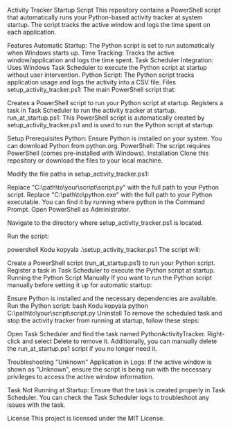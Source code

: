 Activity Tracker Startup Script
This repository contains a PowerShell script that automatically runs your Python-based activity tracker at system startup. The script tracks the active window and logs the time spent on each application.

Features
Automatic Startup: The Python script is set to run automatically when Windows starts up.
Time Tracking: Tracks the active window/application and logs the time spent.
Task Scheduler Integration: Uses Windows Task Scheduler to execute the Python script at startup without user intervention.
Python Script: The Python script tracks application usage and logs the activity into a CSV file.
Files
setup_activity_tracker.ps1: The main PowerShell script that:

Creates a PowerShell script to run your Python script at startup.
Registers a task in Task Scheduler to run the activity tracker at startup.
run_at_startup.ps1: This PowerShell script is automatically created by setup_activity_tracker.ps1 and is used to run the Python script at startup.

Setup
Prerequisites
Python: Ensure Python is installed on your system. You can download Python from python.org.
PowerShell: The script requires PowerShell (comes pre-installed with Windows).
Installation
Clone this repository or download the files to your local machine.

Modify the file paths in setup_activity_tracker.ps1:

Replace "C:\path\to\your\script\script.py" with the full path to your Python script.
Replace "C:\path\to\python.exe" with the full path to your Python executable. You can find it by running where python in the Command Prompt.
Open PowerShell as Administrator.

Navigate to the directory where setup_activity_tracker.ps1 is located.

Run the script:

powershell
Kodu kopyala
.\setup_activity_tracker.ps1
The script will:

Create a PowerShell script (run_at_startup.ps1) to run your Python script.
Register a task in Task Scheduler to execute the Python script at startup.
Running the Python Script Manually
If you want to run the Python script manually before setting it up for automatic startup:

Ensure Python is installed and the necessary dependencies are available.
Run the Python script:
bash
Kodu kopyala
python C:\path\to\your\script\script.py
Uninstall
To remove the scheduled task and stop the activity tracker from running at startup, follow these steps:

Open Task Scheduler and find the task named PythonActivityTracker.
Right-click and select Delete to remove it.
Additionally, you can manually delete the run_at_startup.ps1 script if you no longer need it.

Troubleshooting
"Unknown" Application in Logs: If the active window is shown as "Unknown", ensure the script is being run with the necessary privileges to access the active window information.

Task Not Running at Startup: Ensure that the task is created properly in Task Scheduler. You can check the Task Scheduler logs to troubleshoot any issues with the task.

License
This project is licensed under the MIT License.
